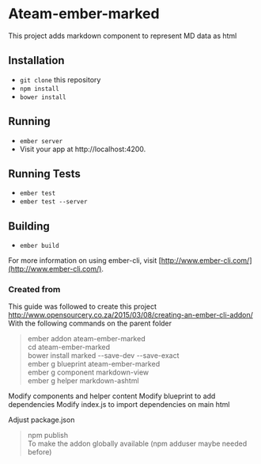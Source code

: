 # Ateam-ember-marked

This project adds markdown component to represent MD data as html

## Installation

* `git clone` this repository
* `npm install`
* `bower install`

## Running

* `ember server`
* Visit your app at http://localhost:4200.

## Running Tests

* `ember test`
* `ember test --server`

## Building

* `ember build`

For more information on using ember-cli, visit [http://www.ember-cli.com/](http://www.ember-cli.com/).

### Created from

This guide was followed to create this project http://www.opensourcery.co.za/2015/03/08/creating-an-ember-cli-addon/
With the following commands on the parent folder  

> ember addon ateam-ember-marked  
> cd ateam-ember-marked  
> bower install marked --save-dev --save-exact  
> ember g blueprint ateam-ember-marked  
> ember g component markdown-view  
> ember g helper markdown-ashtml  

Modify components and helper content
Modify blueprint to add dependencies
Modify index.js to import dependencies on main html

Adjust package.json

> npm publish    
To make the addon globally available (npm adduser maybe needed before)  
